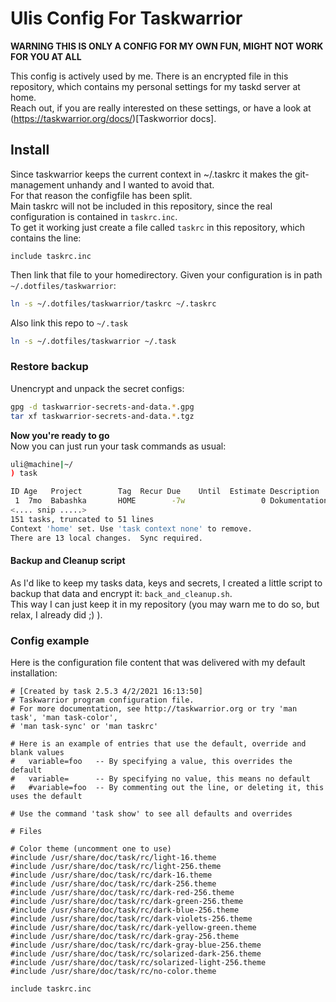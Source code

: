 # Ulis Config For Taskwarrior

**WARNING THIS IS ONLY A CONFIG FOR MY OWN FUN, MIGHT NOT WORK FOR YOU AT ALL**  

This config is actively used by me. There is an encrypted file in this repository, which contains my personal settings for my taskd server at home.  
Reach out, if you are really interested on these settings, or have a look at (https://taskwarrior.org/docs/)[Taskworrior docs].  

## Install

Since taskwarrior keeps the current context in ~/.taskrc it makes the git-management unhandy and I wanted to avoid that.  
For that reason the configfile has been split.  
Main taskrc will not be included in this repository, since the real configuration is contained in `taskrc.inc`.  
To get it working just create a file called `taskrc` in this repository, which contains the line:  

```config
include taskrc.inc
```

Then link that file to your homedirectory. Given your configuration is in path `~/.dotfiles/taskwarrior`:  
```bash
ln -s ~/.dotfiles/taskwarrior/taskrc ~/.taskrc
```

Also link this repo to `~/.task`  

```bash
ln -s ~/.dotfiles/taskwarrior ~/.task
```

### Restore backup

Unencrypt and unpack the secret configs:  

```bash
gpg -d taskwarrior-secrets-and-data.*.gpg
tar xf taskwarrior-secrets-and-data.*.tgz
```

**Now you're ready to go**  
Now you can just run your task commands as usual:  
```bash
uli@machine|~/
) task

ID Age   Project        Tag  Recur Due    Until  Estimate Description               Urg
 1  7mo  Babashka       HOME        -7w                 0 Dokumentation durchlesen  15.8
<.... snip .....>
151 tasks, truncated to 51 lines
Context 'home' set. Use 'task context none' to remove.
There are 13 local changes.  Sync required.
```

#### Backup and Cleanup script

As I'd like to keep my tasks data, keys and secrets, I created a little script to backup that data and encrypt it: `back_and_cleanup.sh`.  
This way I can just keep it in my repository (you may warn me to do so, but relax, I already did ;) ).  

### Config example

Here is the configuration file content that was delivered with my default installation:

```config
# [Created by task 2.5.3 4/2/2021 16:13:50]
# Taskwarrior program configuration file.
# For more documentation, see http://taskwarrior.org or try 'man task', 'man task-color',
# 'man task-sync' or 'man taskrc'

# Here is an example of entries that use the default, override and blank values
#   variable=foo   -- By specifying a value, this overrides the default
#   variable=      -- By specifying no value, this means no default
#   #variable=foo  -- By commenting out the line, or deleting it, this uses the default

# Use the command 'task show' to see all defaults and overrides

# Files

# Color theme (uncomment one to use)
#include /usr/share/doc/task/rc/light-16.theme
#include /usr/share/doc/task/rc/light-256.theme
#include /usr/share/doc/task/rc/dark-16.theme
#include /usr/share/doc/task/rc/dark-256.theme
#include /usr/share/doc/task/rc/dark-red-256.theme
#include /usr/share/doc/task/rc/dark-green-256.theme
#include /usr/share/doc/task/rc/dark-blue-256.theme
#include /usr/share/doc/task/rc/dark-violets-256.theme
#include /usr/share/doc/task/rc/dark-yellow-green.theme
#include /usr/share/doc/task/rc/dark-gray-256.theme
#include /usr/share/doc/task/rc/dark-gray-blue-256.theme
#include /usr/share/doc/task/rc/solarized-dark-256.theme
#include /usr/share/doc/task/rc/solarized-light-256.theme
#include /usr/share/doc/task/rc/no-color.theme

include taskrc.inc
```


